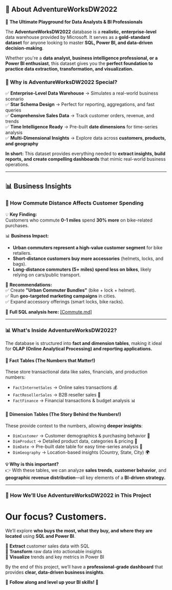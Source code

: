 ## 📌 About AdventureWorksDW2022  

🚀 **The Ultimate Playground for Data Analysts & BI Professionals**  

The **AdventureWorksDW2022** database is a **realistic, enterprise-level** data warehouse provided by Microsoft. It serves as a **gold-standard dataset** for anyone looking to master **SQL, Power BI, and data-driven decision-making**.  

Whether you're a **data analyst, business intelligence professional, or a Power BI enthusiast**, this dataset gives you the **perfect foundation to practice data extraction, transformation, and visualization.**  

### 🔹 Why is AdventureWorksDW2022 Special?  

✅ **Enterprise-Level Data Warehouse** → Simulates a real-world business scenario  
✅ **Star Schema Design** → Perfect for reporting, aggregations, and fast queries  
✅ **Comprehensive Sales Data** → Track customer orders, revenue, and trends  
✅ **Time Intelligence Ready** → Pre-built **date dimensions** for time-series analysis  
✅ **Multi-Dimensional Insights** → Explore data across **customers, products, and geography**  

**In short:** This dataset provides everything needed to **extract insights, build reports, and create compelling dashboards** that mimic real-world business operations.  

---
## 📊 Business Insights  
### 🚴 How Commute Distance Affects Customer Spending  
💡 **Key Finding:**  
Customers who commute **0-1 miles** spend **30% more** on bike-related purchases.  

📊 **Business Impact:**  
- **Urban commuters represent a high-value customer segment** for bike retailers.  
- **Short-distance customers buy more accessories** (helmets, locks, and bags).  
- **Long-distance commuters (5+ miles) spend less on bikes**, likely relying on cars/public transport.  

🎯 **Recommendations:**  
✅ Create **"Urban Commuter Bundles"** (bike + lock + helmet).  
✅ Run **geo-targeted marketing campaigns** in cities.  
✅ Expand accessory offerings (smart locks, bike racks).  

🔗 **Full SQL analysis here:** [\[Commute.md\]](https://github.com/mfernandezcean/SQL-PowerBI-AdventureWorks/blob/main/sql-scripts/Customer%20/Commute.md)


---

### 📊 What's Inside AdventureWorksDW2022?  

The database is structured into **fact and dimension tables**, making it ideal for **OLAP (Online Analytical Processing) and reporting applications.**  

#### 🔹 **Fact Tables (The Numbers that Matter!)**  
These store transactional data like sales, financials, and production numbers:  
- `FactInternetSales` → Online sales transactions 💰  
- `FactResellerSales` → B2B reseller sales 🏢  
- `FactFinance` → Financial transactions & budget analysis 📊  

#### 🔹 **Dimension Tables (The Story Behind the Numbers!)**  
These provide context to the numbers, allowing **deeper insights**:  
- `DimCustomer` → Customer demographics & purchasing behavior 🛒  
- `DimProduct` → Detailed product data, categories & pricing 🎯  
- `DimDate` → Pre-built date table for easy time-series analysis 📆  
- `DimGeography` → Location-based insights (Country, State, City) 🌍  

**💡 Why is this important?**  
👉 With these tables, we can analyze **sales trends**, **customer behavior**, and **geographic revenue distribution**—all key elements of a **BI-driven strategy.**  

---

### 🚀 How We’ll Use AdventureWorksDW2022 in This Project  
# Our focus? ****Customers.****

We’ll explore **who buys the most, what they buy, and where they are located** using **SQL and Power BI**.  

🔹 **Extract** customer sales data with SQL  
🔹 **Transform** raw data into actionable insights  
🔹 **Visualize** trends and key metrics in Power BI  

By the end of this project, we’ll have a **professional-grade dashboard** that provides **clear, data-driven business insights**.  

📌 **Follow along and level up your BI skills! 🚀**  

